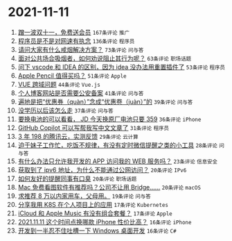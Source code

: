 # 2021-11-11

1. [蹭一波双十一，免费送会员](https://www.v2ex.com/t/814581) `167条评论` `推广`
1. [程序员是不是对网速有执念](https://www.v2ex.com/t/814571) `136条评论` `程序员`
1. [请问大家有什么戒烟解决方案？](https://www.v2ex.com/t/814576) `73条评论` `问与答`
1. [面对公共场合吸烟者，如何劝说阻止其行为呢？](https://www.v2ex.com/t/814665) `63条评论` `职场话题`
1. [问下 vscode 和 IDEA 的区别，因为 idea 没办法用重置插件了](https://www.v2ex.com/t/814633) `53条评论` `程序员`
1. [Apple Pencil 值得买吗？](https://www.v2ex.com/t/814587) `51条评论` `Apple`
1. [VUE 跨域问题](https://www.v2ex.com/t/814698) `44条评论` `Vue.js`
1. [个人博客网站是否需要公安备案](https://www.v2ex.com/t/814614) `41条评论` `问与答`
1. [遍地是把“优惠券（quàn）”念成“优惠卷（juàn）”的](https://www.v2ex.com/t/814715) `39条评论` `问与答`
1. [没学历以后该怎么走](https://www.v2ex.com/t/814574) `37条评论` `问与答`
1. [要换电池的可以看看， JD 今天换原厂电池只要 359](https://www.v2ex.com/t/814676) `36条评论` `iPhone`
1. [GitHub Copilot 可以写帮我写中文文章了](https://www.v2ex.com/t/814689) `31条评论` `程序员`
1. [3 年 198 的腾讯云，实测反馈](https://www.v2ex.com/t/814708) `29条评论` `云计算`
1. [迫于妹子工作忙，吃饭不规律，有没有定时微信提醒之类的小工具](https://www.v2ex.com/t/814697) `28条评论` `问与答`
1. [有什么办法只允许我开发的 APP 访问我的 WEB 服务吗？](https://www.v2ex.com/t/814636) `23条评论` `信息安全`
1. [获取到了 ipv6 地址，为什么不能通过公网访问？](https://www.v2ex.com/t/814699) `20条评论` `IPv6`
1. [如何友好的提醒同事有口臭](https://www.v2ex.com/t/814654) `20条评论` `职场话题`
1. [Mac 免费看图软件有推荐吗？公司不让用 Bridge……](https://www.v2ex.com/t/814611) `20条评论` `macOS`
1. [求推荐 8 万以内家用车，父母用。](https://www.v2ex.com/t/814607) `19条评论` `问与答`
1. [分享我用 K8S 在个人项目上的应用](https://www.v2ex.com/t/814679) `17条评论` `Kubernetes`
1. [iCloud 和 Apple Music 有没有组合套餐？](https://www.v2ex.com/t/814645) `17条评论` `Apple`
1. [2021.11.11 这个时间点换哪款 iPhone 性价比高？](https://www.v2ex.com/t/814727) `16条评论` `iPhone`
1. [开发到一半忍不住吐槽一下 Windows 桌面开发](https://www.v2ex.com/t/814584) `16条评论` `C#`
